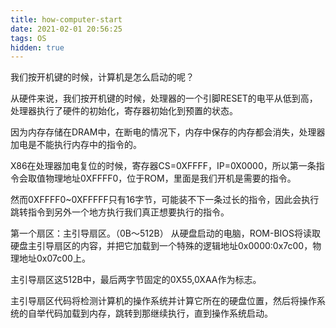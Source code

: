 ```yaml
---
title: how-computer-start
date: 2021-02-01 20:56:25
tags: OS
hidden: true
---
```


我们按开机键的时候，计算机是怎么启动的呢？

从硬件来说，我们按开机键的时候，处理器的一个引脚RESET的电平从低到高，处理器执行了硬件的初始化，寄存器初始化到预置的状态。

因为内存存储在DRAM中，在断电的情况下，内存中保存的内存都会消失，处理器加电是不能执行内存中的指令的。

X86在处理器加电复位的时候，寄存器CS=0XFFFF，IP=0X0000，所以第一条指令会取值物理地址0XFFFF0，位于ROM，里面是我们开机是需要的指令。

然而0XFFFF0~0XFFFFF只有16字节，可能装不下一条过长的指令，因此会执行跳转指令到另外一个地方执行我们真正想要执行的指令。

第一个扇区：主引导扇区。（0B～512B）
从硬盘启动的电脑，ROM-BIOS将读取硬盘主引导扇区的内容，并把它加载到一个特殊的逻辑地址0x0000:0x7c00，物理地址0x07c00上。

主引导扇区这512B中，最后两字节固定的0X55,0XAA作为标志。

主引导扇区代码将检测计算机的操作系统并计算它所在的硬盘位置，然后将操作系统的自举代码加载到内存，跳转到那继续执行，直到操作系统启动。


